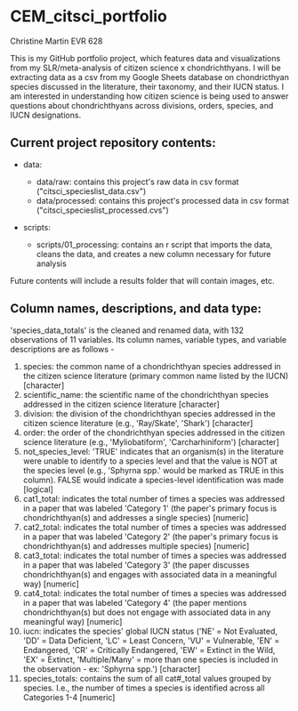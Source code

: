 # CEM_citsci_portfolio
Christine Martin
EVR 628

This is my GitHub portfolio project, which features data and visualizations from my SLR/meta-analysis of citizen science x chondrichthyans. I will be extracting data as a csv from my Google Sheets database on chondricthyan species discussed in the literature, their taxonomy, and their IUCN status. I am interested in understanding how citizen science is being used to answer questions about chondrichthyans across divisions, orders, species, and IUCN designations.

## Current project repository contents:
- data:
    - data/raw: contains this project's raw data in csv format ("citsci_specieslist_data.csv")
    - data/processed: contains this project's processed data in csv format ("citsci_specieslist_processed.cvs")
      
- scripts:
    - scripts/01_processing: contains an r script that imports the data, cleans the data, and creates a new column necessary for future analysis
 
Future contents will include a results folder that will contain images, etc.

## Column names, descriptions, and data type:
'species_data_totals' is the cleaned and renamed data, with 132 observations of 11 variables. Its column names, variable types, and variable descriptions are as follows -
1. species: the common name of a chondrichthyan species addressed in the citizen science literature (primary common name listed by the IUCN) [character]
2. scientific_name: the scientific name of the chondrichthyan species addressed in the citizen science literature [character]
3. division: the division of the chondrichthyan species addressed in the citizen science literature (e.g., 'Ray/Skate', 'Shark') [character] 
4. order: the order of the chondrichthyan species addressed in the citizen science literature (e.g., 'Myliobatiform', 'Carcharhiniform') [character] 
5. not_species_level: 'TRUE' indicates that an organism(s) in the literature were unable to identify to a species level and that the value is NOT at the species level (e.g., 'Sphyrna spp.' would be marked as TRUE in this column). FALSE would indicate a species-level identification was made [logical]
6. cat1_total: indicates the total number of times a species was addressed in a paper that was labeled 'Category 1' (the paper's primary focus is chondrichthyan(s) and addresses a single species) [numeric]
7. cat2_total: indicates the total number of times a species was addressed in a paper that was labeled 'Category 2' (the paper's primary focus is chondrichthyan(s) and addresses multiple species) [numeric]
8. cat3_total: indicates the total number of times a species was addressed in a paper that was labeled 'Category 3' (the paper discusses chondrichthyan(s) and engages with associated data in a meaningful way) [numeric]
9. cat4_total: indicates the total number of times a species was addressed in a paper that was labeled 'Category 4' (the paper mentions chondrichthyan(s) but does not engage with associated data in any meaningful way) [numeric]
10. iucn: indicates the species' global IUCN status ('NE' = Not Evaluated, 'DD' = Data Deficient, 'LC' = Least Concern, 'VU' = Vulnerable, 'EN' = Endangered, 'CR' = Critically Endangered, 'EW' = Extinct in the Wild, 'EX' = Extinct, 'Multiple/Many' = more than one species is included in the observation - ex: 'Sphyrna spp.') [character]
11. species_totals: contains the sum of all cat#_total values grouped by species. I.e., the number of times a species is identified across all Categories 1-4 [numeric]
